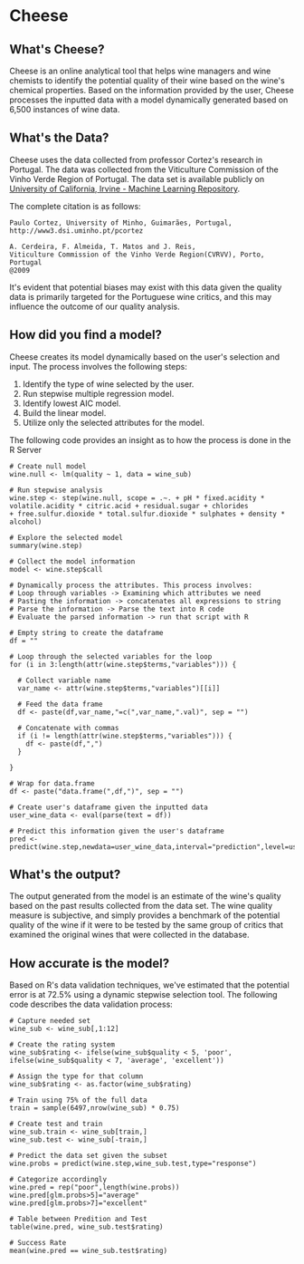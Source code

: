 # Cheese

## What's Cheese?
Cheese is an online analytical tool that helps wine managers and wine chemists to identify the potential quality of their wine based on the wine's chemical properties. Based on the information provided by the user, Cheese processes the inputted data with a model dynamically generated based on 6,500 instances of wine data.

## What's the Data?
Cheese uses the data collected from professor Cortez's research in Portugal. The data was collected from the Viticulture Commission of the Vinho Verde Region of Portugal. The data set is available publicly on [University of California, Irvine - Machine Learning Repository](https://archive.ics.uci.edu/ml/datasets/Wine+Quality).

The complete citation is as follows:

```
Paulo Cortez, University of Minho, Guimarães, Portugal, http://www3.dsi.uminho.pt/pcortez

A. Cerdeira, F. Almeida, T. Matos and J. Reis, 
Viticulture Commission of the Vinho Verde Region(CVRVV), Porto, Portugal 
@2009

```

It's evident that potential biases may exist with this data given the quality data is primarily targeted for the Portuguese wine critics, and this may influence the outcome of our quality analysis.

## How did you find a model?
Cheese creates its model dynamically based on the user's selection and input.
The process involves the following steps:

1. Identify the type of wine selected by the user.
2. Run stepwise multiple regression model.
3. Identify lowest AIC model.
4. Build the linear model.
5. Utilize only the selected attributes for the model.

The following code provides an insight as to how the process is done in the R Server


```splus
# Create null model
wine.null <- lm(quality ~ 1, data = wine_sub)

# Run stepwise analysis
wine.step <- step(wine.null, scope = .~. + pH * fixed.acidity * volatile.acidity * citric.acid + residual.sugar + chlorides 
+ free.sulfur.dioxide * total.sulfur.dioxide * sulphates + density * alcohol)

# Explore the selected model
summary(wine.step)

# Collect the model information
model <- wine.step$call

# Dynamically process the attributes. This process involves:
# Loop through variables -> Examining which attributes we need
# Pasting the information -> concatenates all expressions to string
# Parse the information -> Parse the text into R code
# Evaluate the parsed information -> run that script with R

# Empty string to create the dataframe
df = ""

# Loop through the selected variables for the loop
for (i in 3:length(attr(wine.step$terms,"variables"))) {
  
  # Collect variable name
  var_name <- attr(wine.step$terms,"variables")[[i]]
  
  # Feed the data frame
  df <- paste(df,var_name,"=c(",var_name,".val)", sep = "")
  
  # Concatenate with commas
  if (i != length(attr(wine.step$terms,"variables"))) {
    df <- paste(df,",")
  }
  
}

# Wrap for data.frame
df <- paste("data.frame(",df,")", sep = "")

# Create user's dataframe given the inputted data
user_wine_data <- eval(parse(text = df))

# Predict this information given the user's dataframe
pred <- predict(wine.step,newdata=user_wine_data,interval="prediction",level=user_prediction_level)

```

## What's the output?
The output generated from the model is an estimate of the wine's quality based on the past results collected from the data set. The wine quality measure is subjective, and simply provides a benchmark of the potential quality of the wine if it were to be tested by the same group of critics that examined the original wines that were collected in the database.

## How accurate is the model?
Based on R's data validation techniques, we've estimated that the potential error is at 72.5% using a dynamic stepwise selection tool. The following code describes the data validation process:

```splus
# Capture needed set
wine_sub <- wine_sub[,1:12]

# Create the rating system
wine_sub$rating <- ifelse(wine_sub$quality < 5, 'poor', ifelse(wine_sub$quality < 7, 'average', 'excellent'))

# Assign the type for that column
wine_sub$rating <- as.factor(wine_sub$rating)

# Train using 75% of the full data
train = sample(6497,nrow(wine_sub) * 0.75)

# Create test and train
wine_sub.train <- wine_sub[train,]
wine_sub.test <- wine_sub[-train,]

# Predict the data set given the subset
wine.probs = predict(wine.step,wine_sub.test,type="response")

# Categorize accordingly
wine.pred = rep("poor",length(wine.probs))
wine.pred[glm.probs>5]="average"
wine.pred[glm.probs>7]="excellent"

# Table between Predition and Test
table(wine.pred, wine_sub.test$rating)

# Success Rate
mean(wine.pred == wine_sub.test$rating)
```